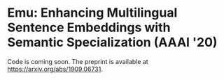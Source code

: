 # Emu: Enhancing Multilingual Sentence Embeddings with Semantic Specialization (AAAI '20)

Code is coming soon. The preprint is available at https://arxiv.org/abs/1909.06731.

